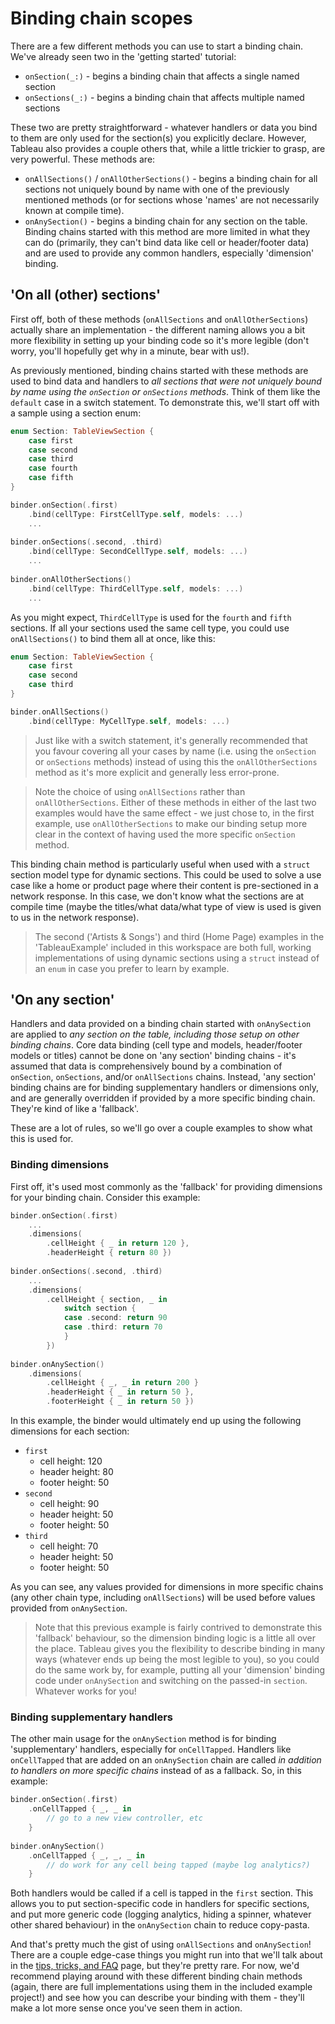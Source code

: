 #  Binding chain scopes

There are a few different methods you can use to start a binding chain. We've already seen two in the 'getting started' tutorial:

- `onSection(_:)` - begins a binding chain that affects a single named section
- `onSections(_:)` - begins a binding chain that affects multiple named sections

These two are pretty straightforward - whatever handlers or data you bind to them are only used for the section(s) you explicitly declare. 
However, Tableau also provides a couple others that, while a little trickier to grasp, are very powerful. These methods are:

- `onAllSections()` / `onAllOtherSections()` - begins a binding chain for all sections not uniquely bound by name with one of the 
    previously mentioned methods (or for sections whose 'names' are not necessarily known at compile time).
- `onAnySection()` - begins a binding chain for any section on the table. Binding chains started with this method are more limited in what
    they can do (primarily, they can't bind data like cell or header/footer data) and are used to provide any common handlers, especially 
    'dimension' binding.
    
## 'On all (other) sections'

First off, both of these methods (`onAllSections` and `onAllOtherSections`) actually share an implementation - the different naming allows
you a bit more flexibility in setting up your binding code so it's more legible (don't worry, you'll hopefully get why in a minute, bear with us!).

As previously mentioned, binding chains started with these methods are used to bind data and handlers to *all sections that were not uniquely
bound by name using the `onSection` or `onSections` methods*. Think of them like the `default` case in a switch statement. To 
demonstrate this, we'll start off with a sample using a section enum:

```swift
enum Section: TableViewSection {
    case first
    case second
    case third
    case fourth
    case fifth
}

binder.onSection(.first)
    .bind(cellType: FirstCellType.self, models: ...)
    ...
    
binder.onSections(.second, .third)
    .bind(cellType: SecondCellType.self, models: ...)
    ...
    
binder.onAllOtherSections()
    .bind(cellType: ThirdCellType.self, models: ...)
    ...
```

As you might expect, `ThirdCellType` is used for the `fourth` and `fifth` sections. If all your sections used the same cell type, you could 
use `onAllSections()` to bind them all at once, like this:

```swift
enum Section: TableViewSection {
    case first
    case second
    case third
}

binder.onAllSections()
    .bind(cellType: MyCellType.self, models: ...)
```

> Just like with a switch statement, it's generally recommended that you favour covering all your cases by name (i.e. using the `onSection` or 
`onSections` methods) instead of using this the `onAllOtherSections` method as it's more explicit and generally less error-prone.

> Note the choice of using `onAllSections` rather than `onAllOtherSections`. Either of these methods in either of the last two examples
would have the same effect - we just chose to, in the first example, use `onAllOtherSections` to make our binding setup more clear in the
context of having used the more specific `onSection` method.

This binding chain method is particularly useful when used with a `struct` section model type for dynamic sections. This could be used to
solve a use case like a home or product page where their content is pre-sectioned in a network response. In this case, we don't know what the
sections are at compile time (maybe the titles/what data/what type of view is used is given to us in the network response).

> The second ('Artists & Songs') and third (Home Page) examples in the 'TableauExample' included in this workspace are both full, working 
implementations of using dynamic sections using a `struct` instead of an `enum` in case you prefer to learn by example.

## 'On any section'

Handlers and data provided on a binding chain started with `onAnySection` are applied to *any section on the table, including those setup
on other binding chains*. Core data binding (cell type and models, header/footer models or titles) cannot be done on 'any 
section' binding chains - it's assumed that data is comprehensively bound by a combination of `onSection`, `onSections`, and/or
`onAllSections` chains. Instead, 'any section' binding chains are for binding supplementary handlers or dimensions only, and are generally 
overridden if provided by a more specific binding chain. They're kind of like a 'fallback'.

These are a lot of rules, so we'll go over a couple examples to show what this is used for.

### Binding dimensions

First off, it's used most commonly as the 'fallback' for providing dimensions for your binding chain. Consider this example:

```swift
binder.onSection(.first)
    ...
    .dimensions(
        .cellHeight { _ in return 120 },
        .headerHeight { return 80 })
        
binder.onSections(.second, .third)
    ...
    .dimensions(
        .cellHeight { section, _ in 
            switch section {
            case .second: return 90
            case .third: return 70
            }
        })
        
binder.onAnySection()
    .dimensions(
        .cellHeight { _, _ in return 200 }
        .headerHeight { _ in return 50 },
        .footerHeight { _ in return 50 })
```

In this example, the binder would ultimately end up using the following dimensions for each section:

- `first`
    - cell height: 120
    - header height: 80
    - footer height: 50
- `second`
    - cell height: 90
    - header height: 50
    - footer height: 50
- `third`
    - cell height: 70
    - header height: 50
    - footer height: 50
    
As you can see, any values provided for dimensions in more specific chains (any other chain type, including `onAllSections`) will be used
before values provided from `onAnySection`.

> Note that this previous example is fairly contrived to demonstrate this 'fallback' behaviour, so the dimension binding logic is a little all over the
place. Tableau gives you the flexibility to describe binding in many ways (whatever ends up being the most legible to you), so you could do
the same work by, for example, putting all your 'dimension' binding code under `onAnySection` and switching on the passed-in `section`. 
Whatever works for you!

### Binding supplementary handlers

The other main usage for the `onAnySection` method is for binding 'supplementary' handlers, especially for `onCellTapped`. Handlers like
`onCellTapped` that are added on an `onAnySection` chain are called *in addition to handlers on more specific chains* instead of as a 
fallback. So, in this example:

```swift
binder.onSection(.first)
    .onCellTapped { _, _ in
        // go to a new view controller, etc
    }
    
binder.onAnySection()
    .onCellTapped { _, _, _ in
        // do work for any cell being tapped (maybe log analytics?)
    }
```

Both handlers would be called if a cell is tapped in the `first` section. This allows you to put section-specific code in handlers for specific
sections, and put more generic code (logging analytics, hiding a spinner, whatever other shared behaviour) in the `onAnySection` chain to
reduce copy-pasta.

And that's pretty much the gist of using `onAllSections` and `onAnySection`! There are a couple edge-case things you might run into that
we'll talk about in the [tips, tricks, and FAQ](TipsTricksFAQ.md) page, but they're pretty rare. For now, we'd recommend playing around with
these different binding chain methods (again, there are full implementations using them in the included example project!) and see how you can 
describe your binding with them - they'll make a lot more sense once you've seen them in action.
